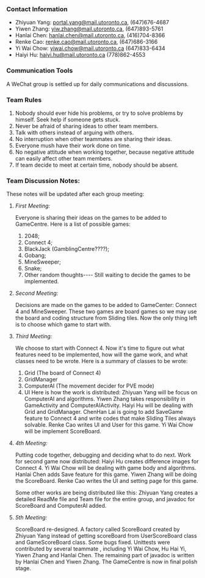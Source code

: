 ### Contact Information

* Zhiyuan Yang: portal.yang@mail.utoronto.ca, (647)676-4687
* Yiwen Zhang:  yiw.zhang@mail.utoronto.ca,   (647)893-5761
* Hanlai Chen: hanlai.chen@mail.utoronto.ca,  (416)704-8366
* Renke Cao: renke.cao@mail.utoronto.ca,      (647)686-3166
* Yi Wai Chow: yiwai.chow@mail.utoronto.ca    (647)833-6434
* Haiyi Hu: haiyi.hu@mail.utoronto.ca         (778)862-4553

### Communication Tools 
A WeChat group is settled up for daily communications and discussions.

### Team Rules

1. Nobody should ever hide his problems, or try to solve problems by himself. Seek help if someone gets stuck.
2. Never be afraid of sharing ideas to other team members.
3. Talk with others instead of arguing with others.
4. No interruption when other teammates are sharing their ideas. 
5. Everyone mush have their work done on time.
6. No negative attitude when working together, because negative attitude can easily affect other team members.
7. If team decide to meet at certain time, nobody should be absent.

### Team Discussion Notes:

These notes will be updated after each group meeting:

1. _First Meeting:_
    
    Everyone is sharing their ideas on the games to be added to GameCentre. Here is a list of possible games:
    1) 2048;
    2) Connect 4;
    3) BlackJack (GamblingCentre????);
    4) Gobang;
    5) MineSweeper;
    6) Snake;
    7) Other random thoughts----
    Still waiting to decide the games to be implemented.
    
2. _Second Meeting:_

    Decisions are made on the games to be added to GameCenter: Connect 4 and MineSweeper. These two games are board
    games so we may use the board and coding structure from Sliding tiles. Now the only thing left is to choose which
    game to start with.
    
3. _Third Meeting:_
    
    We choose to start with Connect 4. Now it's time to figure out what features need to be implemented, how will the
    game work, and what classes need to be wrote. 
    Here is a summary of classes to be wrote: 
    1) Grid (The board of Connect 4)
    2) GridManager
    3) ComputerAI (The movement decider for PVE mode)
    4) UI
    Here is how the work is distributed:
    Zhiyuan Yang will be focus on ComputerAI and algorithms.
    Yiwen Zhang takes responsibility in GameActivity and ComputerAIActivity.
    Haiyi Hu will be dealing with Grid and GridManager.
    ChenHan Lai is going to add SaveGame feature to Connect 4 and write codes that make Sliding Tiles always solvable.
    Renke Cao writes UI and User for this game.
    Yi Wai Chow will be implement ScoreBoard.
    
4. _4th Meeting:_
    
    Putting code together, debugging and deciding what to do next.
    Work for second game now distributed:
    Haiyi Hu creates difference images for Connect 4.
    Yi Wai Chow will be dealing with game body and algorithms.
    Hanlai Chen adds Save feature for this game.
    Yiwen Zhang will be doing the ScoreBoard.
    Renke Cao writes the UI and setting page for this game.
    
    Some other works are being distributed like this:
    Zhiyuan Yang creates a detailed ReadMe file and Team file for the entire group, and javadoc for ScoreBoard and ComputerAI
    added.
    
5. _5th Meeting:_

    ScoreBoard re-designed. A factory called ScoreBoard created by Zhiyuan Yang instead of getting scoreBoard from
    UserScoreBoard class and GameScoreBoard class. Some bugs fixed.
    Unittests were contributed by several teammate , including Yi Wai Chow,  Hu Hai Yi, Yiwen Zhang and Hanlai Chen. The remaining part of
    javadoc is written by Hanlai Chen and Yiwen Zhang.
    The GameCentre is now in final polish stage.
